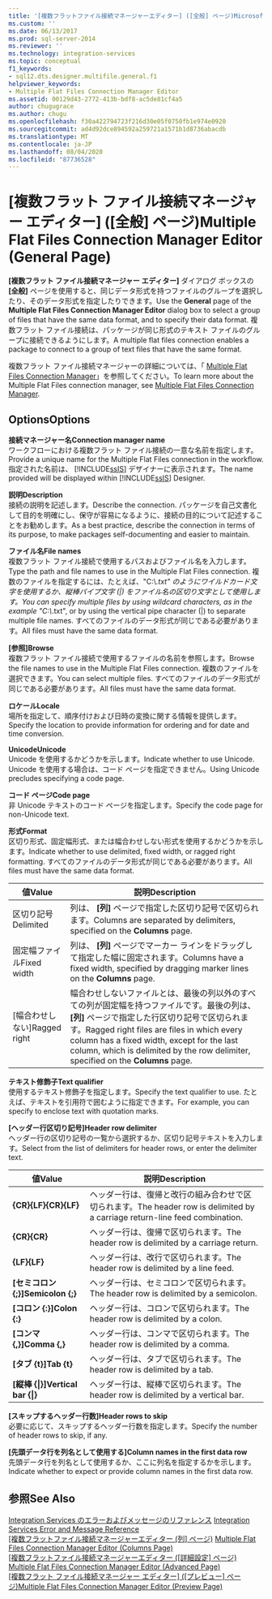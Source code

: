 ```yaml
---
title: '[複数フラットファイル接続マネージャーエディター] ([全般] ページ)Microsoft Docs'
ms.custom: ''
ms.date: 06/13/2017
ms.prod: sql-server-2014
ms.reviewer: ''
ms.technology: integration-services
ms.topic: conceptual
f1_keywords:
- sql12.dts.designer.multifile.general.f1
helpviewer_keywords:
- Multiple Flat Files Connection Manager Editor
ms.assetid: 00129d43-2772-413b-bdf8-ac5de81cf4a5
author: chugugrace
ms.author: chugu
ms.openlocfilehash: f30a422794723f216d30e05f0750fb1e974e0920
ms.sourcegitcommit: ad4d92dce894592a259721a1571b1d8736abacdb
ms.translationtype: MT
ms.contentlocale: ja-JP
ms.lasthandoff: 08/04/2020
ms.locfileid: "87736528"
---
```

# <a name="multiple-flat-files-connection-manager-editor-general-page"></a><span data-ttu-id="e8fe6-102">[複数フラット ファイル接続マネージャー エディター] ([全般] ページ)</span><span class="sxs-lookup"><span data-stu-id="e8fe6-102">Multiple Flat Files Connection Manager Editor (General Page)</span></span>
  <span data-ttu-id="e8fe6-103">**[複数フラット ファイル接続マネージャー エディター]** ダイアログ ボックスの **[全般]** ページを使用すると、同じデータ形式を持つファイルのグループを選択したり、そのデータ形式を指定したりできます。</span><span class="sxs-lookup"><span data-stu-id="e8fe6-103">Use the **General** page of the **Multiple Flat Files Connection Manager Editor** dialog box to select a group of files that have the same data format, and to specify their data format.</span></span> <span data-ttu-id="e8fe6-104">複数フラット ファイル接続は、パッケージが同じ形式のテキスト ファイルのグループに接続できるようにします。</span><span class="sxs-lookup"><span data-stu-id="e8fe6-104">A multiple flat files connection enables a package to connect to a group of text files that have the same format.</span></span>  
  
 <span data-ttu-id="e8fe6-105">複数フラット ファイル接続マネージャーの詳細については、「 [Multiple Flat Files Connection Manager](connection-manager/multiple-flat-files-connection-manager.md)」を参照してください。</span><span class="sxs-lookup"><span data-stu-id="e8fe6-105">To learn more about the Multiple Flat Files connection manager, see [Multiple Flat Files Connection Manager](connection-manager/multiple-flat-files-connection-manager.md).</span></span>  
  
## <a name="options"></a><span data-ttu-id="e8fe6-106">Options</span><span class="sxs-lookup"><span data-stu-id="e8fe6-106">Options</span></span>  
 <span data-ttu-id="e8fe6-107">**接続マネージャー名**</span><span class="sxs-lookup"><span data-stu-id="e8fe6-107">**Connection manager name**</span></span>  
 <span data-ttu-id="e8fe6-108">ワークフローにおける複数フラット ファイル接続の一意な名前を指定します。</span><span class="sxs-lookup"><span data-stu-id="e8fe6-108">Provide a unique name for the Multiple Flat Files connection in the workflow.</span></span> <span data-ttu-id="e8fe6-109">指定された名前は、 [!INCLUDE[ssIS](../includes/ssis-md.md)] デザイナーに表示されます。</span><span class="sxs-lookup"><span data-stu-id="e8fe6-109">The name provided will be displayed within [!INCLUDE[ssIS](../includes/ssis-md.md)] Designer.</span></span>  
  
 <span data-ttu-id="e8fe6-110">**説明**</span><span class="sxs-lookup"><span data-stu-id="e8fe6-110">**Description**</span></span>  
 <span data-ttu-id="e8fe6-111">接続の説明を記述します。</span><span class="sxs-lookup"><span data-stu-id="e8fe6-111">Describe the connection.</span></span> <span data-ttu-id="e8fe6-112">パッケージを自己文書化して目的を明確にし、保守が容易になるように、接続の目的について記述することをお勧めします。</span><span class="sxs-lookup"><span data-stu-id="e8fe6-112">As a best practice, describe the connection in terms of its purpose, to make packages self-documenting and easier to maintain.</span></span>  
  
 <span data-ttu-id="e8fe6-113">**ファイル名**</span><span class="sxs-lookup"><span data-stu-id="e8fe6-113">**File names**</span></span>  
 <span data-ttu-id="e8fe6-114">複数フラット ファイル接続で使用するパスおよびファイル名を入力します。</span><span class="sxs-lookup"><span data-stu-id="e8fe6-114">Type the path and file names to use in the Multiple Flat Files connection.</span></span> <span data-ttu-id="e8fe6-115">複数のファイルを指定するには、たとえば、"C:\\*.txt" のようにワイルドカード文字を使用するか、縦棒パイプ文字 (|) をファイル名の区切り文字として使用します。</span><span class="sxs-lookup"><span data-stu-id="e8fe6-115">You can specify multiple files by using wildcard characters, as in the example "C:\\*.txt", or by using the vertical pipe character (|) to separate multiple file names.</span></span> <span data-ttu-id="e8fe6-116">すべてのファイルのデータ形式が同じである必要があります。</span><span class="sxs-lookup"><span data-stu-id="e8fe6-116">All files must have the same data format.</span></span>  
  
 <span data-ttu-id="e8fe6-117">**[参照]**</span><span class="sxs-lookup"><span data-stu-id="e8fe6-117">**Browse**</span></span>  
 <span data-ttu-id="e8fe6-118">複数フラット ファイル接続で使用するファイルの名前を参照します。</span><span class="sxs-lookup"><span data-stu-id="e8fe6-118">Browse the file names to use in the Multiple Flat Files connection.</span></span> <span data-ttu-id="e8fe6-119">複数のファイルを選択できます。</span><span class="sxs-lookup"><span data-stu-id="e8fe6-119">You can select multiple files.</span></span> <span data-ttu-id="e8fe6-120">すべてのファイルのデータ形式が同じである必要があります。</span><span class="sxs-lookup"><span data-stu-id="e8fe6-120">All files must have the same data format.</span></span>  
  
 <span data-ttu-id="e8fe6-121">**ロケール**</span><span class="sxs-lookup"><span data-stu-id="e8fe6-121">**Locale**</span></span>  
 <span data-ttu-id="e8fe6-122">場所を指定して、順序付けおよび日時の変換に関する情報を提供します。</span><span class="sxs-lookup"><span data-stu-id="e8fe6-122">Specify the location to provide information for ordering and for date and time conversion.</span></span>  
  
 <span data-ttu-id="e8fe6-123">**Unicode**</span><span class="sxs-lookup"><span data-stu-id="e8fe6-123">**Unicode**</span></span>  
 <span data-ttu-id="e8fe6-124">Unicode を使用するかどうかを示します。</span><span class="sxs-lookup"><span data-stu-id="e8fe6-124">Indicate whether to use Unicode.</span></span> <span data-ttu-id="e8fe6-125">Unicode を使用する場合は、コード ページを指定できません。</span><span class="sxs-lookup"><span data-stu-id="e8fe6-125">Using Unicode precludes specifying a code page.</span></span>  
  
 <span data-ttu-id="e8fe6-126">**コード ページ**</span><span class="sxs-lookup"><span data-stu-id="e8fe6-126">**Code page**</span></span>  
 <span data-ttu-id="e8fe6-127">非 Unicode テキストのコード ページを指定します。</span><span class="sxs-lookup"><span data-stu-id="e8fe6-127">Specify the code page for non-Unicode text.</span></span>  
  
 <span data-ttu-id="e8fe6-128">**形式**</span><span class="sxs-lookup"><span data-stu-id="e8fe6-128">**Format**</span></span>  
 <span data-ttu-id="e8fe6-129">区切り形式、固定幅形式、または幅合わせしない形式を使用するかどうかを示します。</span><span class="sxs-lookup"><span data-stu-id="e8fe6-129">Indicate whether to use delimited, fixed width, or ragged right formatting.</span></span> <span data-ttu-id="e8fe6-130">すべてのファイルのデータ形式が同じである必要があります。</span><span class="sxs-lookup"><span data-stu-id="e8fe6-130">All files must have the same data format.</span></span>  
  
|<span data-ttu-id="e8fe6-131">値</span><span class="sxs-lookup"><span data-stu-id="e8fe6-131">Value</span></span>|<span data-ttu-id="e8fe6-132">説明</span><span class="sxs-lookup"><span data-stu-id="e8fe6-132">Description</span></span>|  
|-----------|-----------------|  
|<span data-ttu-id="e8fe6-133">区切り記号</span><span class="sxs-lookup"><span data-stu-id="e8fe6-133">Delimited</span></span>|<span data-ttu-id="e8fe6-134">列は、 **[列]** ページで指定した区切り記号で区切られます。</span><span class="sxs-lookup"><span data-stu-id="e8fe6-134">Columns are separated by delimiters, specified on the **Columns** page.</span></span>|  
|<span data-ttu-id="e8fe6-135">固定幅ファイル</span><span class="sxs-lookup"><span data-stu-id="e8fe6-135">Fixed width</span></span>|<span data-ttu-id="e8fe6-136">列は、 **[列]** ページでマーカー ラインをドラッグして指定した幅に固定されます。</span><span class="sxs-lookup"><span data-stu-id="e8fe6-136">Columns have a fixed width, specified by dragging marker lines on the **Columns** page.</span></span>|  
|<span data-ttu-id="e8fe6-137">[幅合わせしない]</span><span class="sxs-lookup"><span data-stu-id="e8fe6-137">Ragged right</span></span>|<span data-ttu-id="e8fe6-138">幅合わせしないファイルとは、最後の列以外のすべての列が固定幅を持つファイルです。最後の列は、 **[列]** ページで指定した行区切り記号で区切られます。</span><span class="sxs-lookup"><span data-stu-id="e8fe6-138">Ragged right files are files in which every column has a fixed width, except for the last column, which is delimited by the row delimiter, specified on the **Columns** page.</span></span>|  
  
 <span data-ttu-id="e8fe6-139">**テキスト修飾子**</span><span class="sxs-lookup"><span data-stu-id="e8fe6-139">**Text qualifier**</span></span>  
 <span data-ttu-id="e8fe6-140">使用するテキスト修飾子を指定します。</span><span class="sxs-lookup"><span data-stu-id="e8fe6-140">Specify the text qualifier to use.</span></span> <span data-ttu-id="e8fe6-141">たとえば、テキストを引用符で囲むように指定できます。</span><span class="sxs-lookup"><span data-stu-id="e8fe6-141">For example, you can specify to enclose text with quotation marks.</span></span>  
  
 <span data-ttu-id="e8fe6-142">**[ヘッダー行区切り記号]**</span><span class="sxs-lookup"><span data-stu-id="e8fe6-142">**Header row delimiter**</span></span>  
 <span data-ttu-id="e8fe6-143">ヘッダー行の区切り記号の一覧から選択するか、区切り記号テキストを入力します。</span><span class="sxs-lookup"><span data-stu-id="e8fe6-143">Select from the list of delimiters for header rows, or enter the delimiter text.</span></span>  
  
|<span data-ttu-id="e8fe6-144">値</span><span class="sxs-lookup"><span data-stu-id="e8fe6-144">Value</span></span>|<span data-ttu-id="e8fe6-145">説明</span><span class="sxs-lookup"><span data-stu-id="e8fe6-145">Description</span></span>|  
|-----------|-----------------|  
|<span data-ttu-id="e8fe6-146">**{CR}{LF}**</span><span class="sxs-lookup"><span data-stu-id="e8fe6-146">**{CR}{LF}**</span></span>|<span data-ttu-id="e8fe6-147">ヘッダー行は、復帰と改行の組み合わせで区切られます。</span><span class="sxs-lookup"><span data-stu-id="e8fe6-147">The header row is delimited by a carriage return-line feed combination.</span></span>|  
|<span data-ttu-id="e8fe6-148">**{CR}**</span><span class="sxs-lookup"><span data-stu-id="e8fe6-148">**{CR}**</span></span>|<span data-ttu-id="e8fe6-149">ヘッダー行は、復帰で区切られます。</span><span class="sxs-lookup"><span data-stu-id="e8fe6-149">The header row is delimited by a carriage return.</span></span>|  
|<span data-ttu-id="e8fe6-150">**{LF}**</span><span class="sxs-lookup"><span data-stu-id="e8fe6-150">**{LF}**</span></span>|<span data-ttu-id="e8fe6-151">ヘッダー行は、改行で区切られます。</span><span class="sxs-lookup"><span data-stu-id="e8fe6-151">The header row is delimited by a line feed.</span></span>|  
|<span data-ttu-id="e8fe6-152">**[セミコロン {;}]**</span><span class="sxs-lookup"><span data-stu-id="e8fe6-152">**Semicolon {;}**</span></span>|<span data-ttu-id="e8fe6-153">ヘッダー行は、セミコロンで区切られます。</span><span class="sxs-lookup"><span data-stu-id="e8fe6-153">The header row is delimited by a semicolon.</span></span>|  
|<span data-ttu-id="e8fe6-154">**[コロン {:}]**</span><span class="sxs-lookup"><span data-stu-id="e8fe6-154">**Colon {:}**</span></span>|<span data-ttu-id="e8fe6-155">ヘッダー行は、コロンで区切られます。</span><span class="sxs-lookup"><span data-stu-id="e8fe6-155">The header row is delimited by a colon.</span></span>|  
|<span data-ttu-id="e8fe6-156">**[コンマ {,}]**</span><span class="sxs-lookup"><span data-stu-id="e8fe6-156">**Comma {,}**</span></span>|<span data-ttu-id="e8fe6-157">ヘッダー行は、コンマで区切られます。</span><span class="sxs-lookup"><span data-stu-id="e8fe6-157">The header row is delimited by a comma.</span></span>|  
|<span data-ttu-id="e8fe6-158">**[タブ {t}]**</span><span class="sxs-lookup"><span data-stu-id="e8fe6-158">**Tab {t}**</span></span>|<span data-ttu-id="e8fe6-159">ヘッダー行は、タブで区切られます。</span><span class="sxs-lookup"><span data-stu-id="e8fe6-159">The header row is delimited by a tab.</span></span>|  
|<span data-ttu-id="e8fe6-160">**[縦棒 {&#124;}]**</span><span class="sxs-lookup"><span data-stu-id="e8fe6-160">**Vertical bar {&#124;}**</span></span>|<span data-ttu-id="e8fe6-161">ヘッダー行は、縦棒で区切られます。</span><span class="sxs-lookup"><span data-stu-id="e8fe6-161">The header row is delimited by a vertical bar.</span></span>|  
  
 <span data-ttu-id="e8fe6-162">**[スキップするヘッダー行数]**</span><span class="sxs-lookup"><span data-stu-id="e8fe6-162">**Header rows to skip**</span></span>  
 <span data-ttu-id="e8fe6-163">必要に応じて、スキップするヘッダー行数を指定します。</span><span class="sxs-lookup"><span data-stu-id="e8fe6-163">Specify the number of header rows to skip, if any.</span></span>  
  
 <span data-ttu-id="e8fe6-164">**[先頭データ行を列名として使用する]**</span><span class="sxs-lookup"><span data-stu-id="e8fe6-164">**Column names in the first data row**</span></span>  
 <span data-ttu-id="e8fe6-165">先頭データ行を列名として使用するか、ここに列名を指定するかを示します。</span><span class="sxs-lookup"><span data-stu-id="e8fe6-165">Indicate whether to expect or provide column names in the first data row.</span></span>  
  
## <a name="see-also"></a><span data-ttu-id="e8fe6-166">参照</span><span class="sxs-lookup"><span data-stu-id="e8fe6-166">See Also</span></span>  
 <span data-ttu-id="e8fe6-167">[Integration Services のエラーおよびメッセージのリファレンス](../../2014/integration-services/integration-services-error-and-message-reference.md) </span><span class="sxs-lookup"><span data-stu-id="e8fe6-167">[Integration Services Error and Message Reference](../../2014/integration-services/integration-services-error-and-message-reference.md) </span></span>  
 <span data-ttu-id="e8fe6-168">[[複数フラットファイル接続マネージャーエディター &#40;列] ページ&#41;](../../2014/integration-services/multiple-flat-files-connection-manager-editor-columns-page.md) </span><span class="sxs-lookup"><span data-stu-id="e8fe6-168">[Multiple Flat Files Connection Manager Editor &#40;Columns Page&#41;](../../2014/integration-services/multiple-flat-files-connection-manager-editor-columns-page.md) </span></span>  
 <span data-ttu-id="e8fe6-169">[[複数フラットファイル接続マネージャーエディター &#40;[詳細設定] ページ&#41;](../../2014/integration-services/multiple-flat-files-connection-manager-editor-advanced-page.md) </span><span class="sxs-lookup"><span data-stu-id="e8fe6-169">[Multiple Flat Files Connection Manager Editor &#40;Advanced Page&#41;](../../2014/integration-services/multiple-flat-files-connection-manager-editor-advanced-page.md) </span></span>  
 <span data-ttu-id="e8fe6-170">[[複数フラット ファイル接続マネージャー エディター] &#40;[プレビュー] ページ&#41;](../../2014/integration-services/multiple-flat-files-connection-manager-editor-preview-page.md)</span><span class="sxs-lookup"><span data-stu-id="e8fe6-170">[Multiple Flat Files Connection Manager Editor &#40;Preview Page&#41;](../../2014/integration-services/multiple-flat-files-connection-manager-editor-preview-page.md)</span></span>  
  
  
